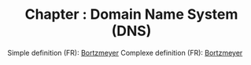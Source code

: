 # <center>Chapter : Domain Name System (DNS)</center>
Simple definition (FR): [Bortzmeyer](https://www.bortzmeyer.org/resolveur-dns.html)
Complexe definition (FR): [Bortzmeyer](https://www.bortzmeyer.org/files/cours-dns-cnam-PRINT.pdf)

